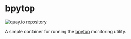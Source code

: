 # bpytop

[![quay.io repository](https://img.shields.io/badge/updated-2023--05--14-green)](https://quay.io/repository/miabbott/bpytop)

A simple container for running the [bpytop](https://github.com/aristocratos/bpytop) monitoring utility.